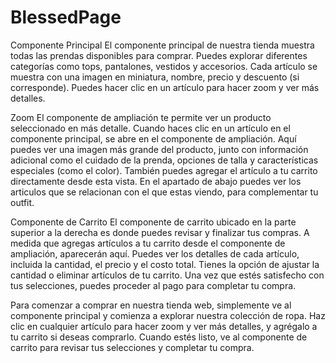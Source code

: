 # BlessedPage


Componente Principal
El componente principal de nuestra tienda muestra todas las prendas disponibles para comprar. Puedes explorar diferentes categorías como tops, pantalones, vestidos y accesorios. Cada artículo se muestra con una imagen en miniatura, nombre, precio y descuento (si corresponde). Puedes hacer clic en un artículo para hacer zoom y ver más detalles.

Zoom
El componente de ampliación te permite ver un producto seleccionado en más detalle. Cuando haces clic en un artículo en el componente principal, se abre en el componente de ampliación. Aquí puedes ver una imagen más grande del producto, junto con información adicional como el cuidado de la prenda, opciones de talla y características especiales (como el color). También puedes agregar el artículo a tu carrito directamente desde esta vista.
En el apartado de abajo puedes ver los articulos que se relacionan con el que estas viendo, para complementar tu outfit.

Componente de Carrito
El componente de carrito ubicado en la parte superior a la derecha es donde puedes revisar y finalizar tus compras. A medida que agregas artículos a tu carrito desde el componente de ampliación, aparecerán aquí. Puedes ver los detalles de cada artículo, incluida la cantidad, el precio y el costo total. Tienes la opción de ajustar la cantidad o eliminar artículos de tu carrito. Una vez que estés satisfecho con tus selecciones, puedes proceder al pago para completar tu compra.

Para comenzar a comprar en nuestra tienda web, simplemente ve al componente principal y comienza a explorar nuestra colección de ropa. Haz clic en cualquier artículo para hacer zoom y ver más detalles, y agrégalo a tu carrito si deseas comprarlo. Cuando estés listo, ve al componente de carrito para revisar tus selecciones y completar tu compra.


